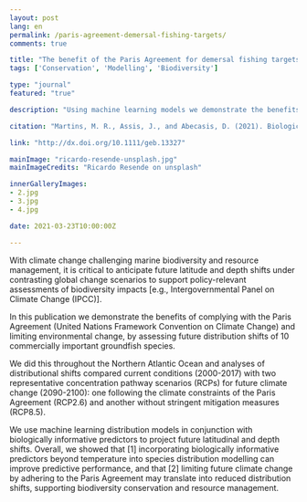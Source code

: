 ```yaml
---
layout: post
lang: en
permalink: /paris-agreement-demersal-fishing-targets/
comments: true

title: "The benefit of the Paris Agreement for demersal fishing targets"
tags: ['Conservation', 'Modelling', 'Biodiversity']

type: "journal"
featured: "true"

description: "Using machine learning models we demonstrate the benefits of complying with the Paris Agreement for 10 commercially important groundfish species distributed in the North Atlantic."

citation: "Martins, M. R., Assis, J., and Abecasis, D. (2021). Biologically meaningful distribution models highlight the benefits of the Paris Agreement for demersal fishing targets in the North Atlantic Ocean. Global Ecology and Biogeography 1–14."

link: "http://dx.doi.org/10.1111/geb.13327"

mainImage: "ricardo-resende-unsplash.jpg"
mainImageCredits: "Ricardo Resende on unsplash"

innerGalleryImages:
- 2.jpg
- 3.jpg
- 4.jpg

date: 2021-03-23T10:00:00Z

---
```


With climate change challenging marine biodiversity and resource management, it is critical to anticipate future latitude and depth shifts under contrasting global change scenarios to support policy-relevant assessments of biodiversity impacts [e.g., Intergovernmental Panel on Climate Change (IPCC)].

In this publication we demonstrate the benefits of complying with the Paris Agreement (United Nations Framework Convention on Climate Change) and limiting environmental change, by assessing future distribution shifts of 10 commercially important groundfish species.

We did this throughout the Northern Atlantic Ocean and analyses of distributional shifts compared current conditions (2000-2017) with two representative concentration pathway scenarios (RCPs) for future climate change (2090-2100): one following the climate constraints of the Paris Agreement (RCP2.6) and another without stringent mitigation measures (RCP8.5).

We use machine learning distribution models in conjunction with biologically informative predictors to project future latitudinal and depth shifts. Overall, we showed that [1] incorporating biologically informative predictors beyond temperature into species distribution modelling can improve predictive performance, and that [2] limiting future climate change by adhering to the Paris Agreement may translate into reduced distribution shifts, supporting biodiversity conservation and resource management.
